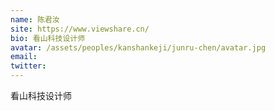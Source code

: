 ```yaml
---
name: 陈君汝
site: https://www.viewshare.cn/
bio: 看山科技设计师
avatar: /assets/peoples/kanshankeji/junru-chen/avatar.jpg
email: 
twitter: 
---
```

看山科技设计师
